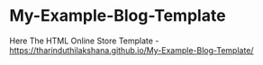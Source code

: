 # My-Example-Blog-Template

Here The HTML Online Store Template - https://tharinduthilakshana.github.io/My-Example-Blog-Template/
